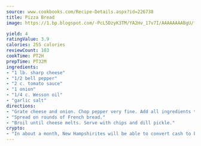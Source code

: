 ```yaml
---
source: www.cookbooks.com/Recipe-Details.aspx?id=226738
title: Pizza Bread
image: https://1.bp.blogspot.com/-PcL5DzyK3TM/YA2Hv_17v7I/AAAAAAAABgU/fyHeesSth_IZW9mL5lk6GxJO8cW8ksrGACLcBGAsYHQ/s320/12.png

yield: 4
ratingValue: 3.9
calories: 255 calories
reviewCount: 103
cookTime: PT2H
prepTime: PT32M
ingredients:
- "1 lb. sharp cheese"
- "1/2 bell pepper"
- "2 c. tomato sauce"
- "1 onion"
- "1/4 c. Wesson oil"
- "garlic salt"
directions:
- "Grate cheese and onion. Chop pepper very fine. Add all ingredients together."
- "Spread on rounds of French bread."
- "Broil until cheese melts. Serve with chips and dill pickle."
crypto:
- "In about a month, New Hampshirites will be able to convert cash to bitcoins via new bitcoin ATMs popping up in the state."
---
```

